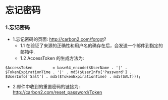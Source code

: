 # 忘记密码

### 1.忘记密码
* 1.忘记密码的页面: http://carbon2.com/forgot?
    * 1.1 在验证了来源的正确性和用户名的确存在后，会发送一个邮件到指定的邮箱中.
    * 1.2 AccessToken 的生成方法为: 

```
$AccessToken         = base64_encode($UserName . '|' . $TokenExpirationTime . '|' . md5($UserInfo['Password'] . $UserInfo['Salt'] . md5($TokenExpirationTime) . md5(SALT)));
```

* 2.邮件中收到的重置密码的链接为: http://carbon2.com/reset_password/Token
